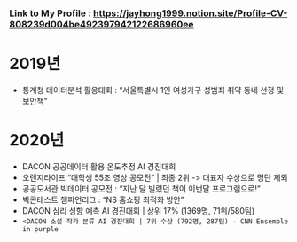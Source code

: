 ### Link to My Profile : https://jayhong1999.notion.site/Profile-CV-808239d004be492397942122686960ee

# 2019년
- 통계청 데이터분석 활용대회 : “서울특별시 1인 여성가구 성범죄 취약 동네 선정 및 보안책”

# 2020년
- DACON 공공데이터 활용 온도추정 AI 경진대회
- 오렌지라이프 “대학생 55초 영상 공모전” | 최종 2위 -> 대표자 수상으로 명단 제외
- 공공도서관 빅데이터 공모전 : “지난 달 빌렸던 책이 이번달 프로그램으로!”
- 빅콘테스트 챔피언리그 : “NS 홈쇼핑 최적화 방안”
- DACON 심리 성향 예측 AI 경진대회 | 상위 17% (1369명, 71위/580팀)
- ``` <DACON 소설 작가 분류 AI 경진대회 | 7위 수상 (792명, 287팀) - CNN Ensemble in purple ```
